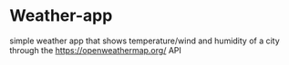 # Weather-app

simple weather app that shows temperature/wind and humidity of a city through the https://openweathermap.org/ API

